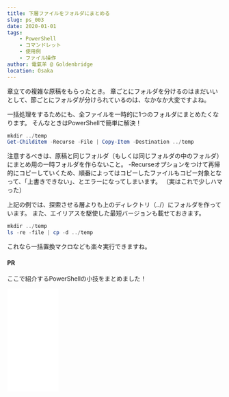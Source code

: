 ```yaml
---
title: 下層ファイルをフォルダにまとめる
slug: ps_003
date: 2020-01-01
tags:
    - PowerShell
    - コマンドレット
    - 使用例 
    - ファイル操作
author: 電氣羊 @ Goldenbridge
location: Osaka
---
```


章立ての複雑な原稿をもらったとき。
章ごとにフォルダを分けるのはまだいいとして、節ごとにフォルダが分けられているのは、なかなか大変ですよね。

一括処理をするためにも、全ファイルを一時的に1つのフォルダにまとめたくなります。
そんなときはPowerShellで簡単に解決！

```powershell
mkdir ../temp
Get-Childitem -Recurse -File | Copy-Item -Destination ../temp
```

注意するべきは、原稿と同じフォルダ（もしくは同じフォルダの中のフォルダ）にまとめ用の一時フォルダを作らないこと。
-Recurseオプションをつけて再帰的にコピーしていくため、順番によってはコピーしたファイルもコピー対象となって、「上書きできない」、とエラーになってしまいます。
（実はこれで少しハマった）

上記の例では、探索させる層よりも上のディレクトリ（../）にフォルダを作っています。
また、エイリアスを駆使した最短バージョンも載せておきます。 

```powershell
mkdir ../temp
ls -re -file | cp -d ../temp
```

これなら一括置換マクロなども楽々実行できますね。

#### PR
ここで紹介するPowerShellの小技をまとめました！

<iframe style="width:120px;height:240px;" marginwidth="0" marginheight="0" scrolling="no" frameborder="0" src="[https://rcm-fe.amazon-adsystem.com/e/cm?ref=qf_sp_asin_til&t=goldenbridg09-22&m=amazon&o=9&p=8&l=as1&IS1=1&detail=1&asins=B082VRMNXV&linkId=d9c2c28aa385330077060ee44bad340d&bc1=ffffff&lt1=_top&fc1=333333&lc1=0066c0&bg1=ffffff&f=ifr](https://rcm-fe.amazon-adsystem.com/e/cm?ref=qf_sp_asin_til&t=goldenbridg09-22&m=amazon&o=9&p=8&l=as1&IS1=1&detail=1&asins=B082VRMNXV&linkId=d9c2c28aa385330077060ee44bad340d&bc1=ffffff&lt1=_top&fc1=333333&lc1=0066c0&bg1=ffffff&f=ifr)">
</iframe>

<link-to></link-to>